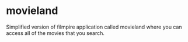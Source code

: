 # movieland
Simplified version of filmpire application called movieland where you can access all of the movies that you search.
